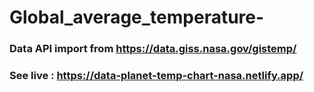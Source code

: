 # Global_average_temperature-

### Data API import from https://data.giss.nasa.gov/gistemp/


### See live : https://data-planet-temp-chart-nasa.netlify.app/


